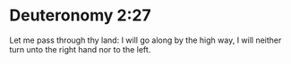 # Deuteronomy 2:27

Let me pass through thy land: I will go along by the high way, I will neither turn unto the right hand nor to the left.